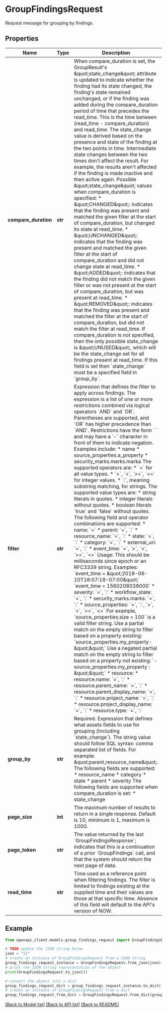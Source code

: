 # GroupFindingsRequest

Request message for grouping by findings.

## Properties

Name | Type | Description | Notes
------------ | ------------- | ------------- | -------------
**compare_duration** | **str** | When compare_duration is set, the GroupResult&#39;s \&quot;state_change\&quot; attribute is updated to indicate whether the finding had its state changed, the finding&#39;s state remained unchanged, or if the finding was added during the compare_duration period of time that precedes the read_time. This is the time between (read_time - compare_duration) and read_time. The state_change value is derived based on the presence and state of the finding at the two points in time. Intermediate state changes between the two times don&#39;t affect the result. For example, the results aren&#39;t affected if the finding is made inactive and then active again. Possible \&quot;state_change\&quot; values when compare_duration is specified: * \&quot;CHANGED\&quot;: indicates that the finding was present and matched the given filter at the start of compare_duration, but changed its state at read_time. * \&quot;UNCHANGED\&quot;: indicates that the finding was present and matched the given filter at the start of compare_duration and did not change state at read_time. * \&quot;ADDED\&quot;: indicates that the finding did not match the given filter or was not present at the start of compare_duration, but was present at read_time. * \&quot;REMOVED\&quot;: indicates that the finding was present and matched the filter at the start of compare_duration, but did not match the filter at read_time. If compare_duration is not specified, then the only possible state_change is \&quot;UNUSED\&quot;, which will be the state_change set for all findings present at read_time. If this field is set then &#x60;state_change&#x60; must be a specified field in &#x60;group_by&#x60;. | [optional] 
**filter** | **str** | Expression that defines the filter to apply across findings. The expression is a list of one or more restrictions combined via logical operators &#x60;AND&#x60; and &#x60;OR&#x60;. Parentheses are supported, and &#x60;OR&#x60; has higher precedence than &#x60;AND&#x60;. Restrictions have the form &#x60; &#x60; and may have a &#x60;-&#x60; character in front of them to indicate negation. Examples include: * name * source_properties.a_property * security_marks.marks.marka The supported operators are: * &#x60;&#x3D;&#x60; for all value types. * &#x60;&gt;&#x60;, &#x60;&lt;&#x60;, &#x60;&gt;&#x3D;&#x60;, &#x60;&lt;&#x3D;&#x60; for integer values. * &#x60;:&#x60;, meaning substring matching, for strings. The supported value types are: * string literals in quotes. * integer literals without quotes. * boolean literals &#x60;true&#x60; and &#x60;false&#x60; without quotes. The following field and operator combinations are supported: * name: &#x60;&#x3D;&#x60; * parent: &#x60;&#x3D;&#x60;, &#x60;:&#x60; * resource_name: &#x60;&#x3D;&#x60;, &#x60;:&#x60; * state: &#x60;&#x3D;&#x60;, &#x60;:&#x60; * category: &#x60;&#x3D;&#x60;, &#x60;:&#x60; * external_uri: &#x60;&#x3D;&#x60;, &#x60;:&#x60; * event_time: &#x60;&#x3D;&#x60;, &#x60;&gt;&#x60;, &#x60;&lt;&#x60;, &#x60;&gt;&#x3D;&#x60;, &#x60;&lt;&#x3D;&#x60; Usage: This should be milliseconds since epoch or an RFC3339 string. Examples: &#x60;event_time &#x3D; \&quot;2019-06-10T16:07:18-07:00\&quot;&#x60; &#x60;event_time &#x3D; 1560208038000&#x60; * severity: &#x60;&#x3D;&#x60;, &#x60;:&#x60; * workflow_state: &#x60;&#x3D;&#x60;, &#x60;:&#x60; * security_marks.marks: &#x60;&#x3D;&#x60;, &#x60;:&#x60; * source_properties: &#x60;&#x3D;&#x60;, &#x60;:&#x60;, &#x60;&gt;&#x60;, &#x60;&lt;&#x60;, &#x60;&gt;&#x3D;&#x60;, &#x60;&lt;&#x3D;&#x60; For example, &#x60;source_properties.size &#x3D; 100&#x60; is a valid filter string. Use a partial match on the empty string to filter based on a property existing: &#x60;source_properties.my_property : \&quot;\&quot;&#x60; Use a negated partial match on the empty string to filter based on a property not existing: &#x60;-source_properties.my_property : \&quot;\&quot;&#x60; * resource: * resource.name: &#x60;&#x3D;&#x60;, &#x60;:&#x60; * resource.parent_name: &#x60;&#x3D;&#x60;, &#x60;:&#x60; * resource.parent_display_name: &#x60;&#x3D;&#x60;, &#x60;:&#x60; * resource.project_name: &#x60;&#x3D;&#x60;, &#x60;:&#x60; * resource.project_display_name: &#x60;&#x3D;&#x60;, &#x60;:&#x60; * resource.type: &#x60;&#x3D;&#x60;, &#x60;:&#x60; | [optional] 
**group_by** | **str** | Required. Expression that defines what assets fields to use for grouping (including &#x60;state_change&#x60;). The string value should follow SQL syntax: comma separated list of fields. For example: \&quot;parent,resource_name\&quot;. The following fields are supported: * resource_name * category * state * parent * severity The following fields are supported when compare_duration is set: * state_change | [optional] 
**page_size** | **int** | The maximum number of results to return in a single response. Default is 10, minimum is 1, maximum is 1000. | [optional] 
**page_token** | **str** | The value returned by the last &#x60;GroupFindingsResponse&#x60;; indicates that this is a continuation of a prior &#x60;GroupFindings&#x60; call, and that the system should return the next page of data. | [optional] 
**read_time** | **str** | Time used as a reference point when filtering findings. The filter is limited to findings existing at the supplied time and their values are those at that specific time. Absence of this field will default to the API&#39;s version of NOW. | [optional] 

## Example

```python
from openapi_client.models.group_findings_request import GroupFindingsRequest

# TODO update the JSON string below
json = "{}"
# create an instance of GroupFindingsRequest from a JSON string
group_findings_request_instance = GroupFindingsRequest.from_json(json)
# print the JSON string representation of the object
print(GroupFindingsRequest.to_json())

# convert the object into a dict
group_findings_request_dict = group_findings_request_instance.to_dict()
# create an instance of GroupFindingsRequest from a dict
group_findings_request_from_dict = GroupFindingsRequest.from_dict(group_findings_request_dict)
```
[[Back to Model list]](../README.md#documentation-for-models) [[Back to API list]](../README.md#documentation-for-api-endpoints) [[Back to README]](../README.md)


